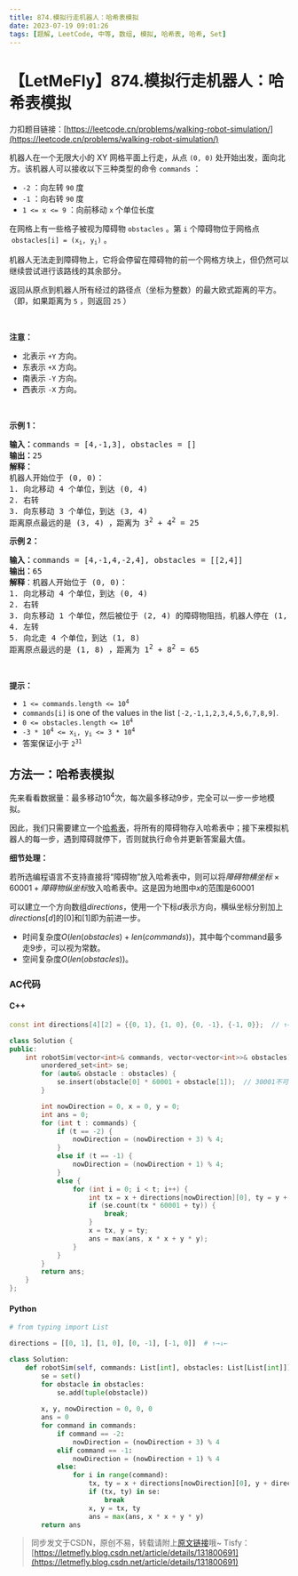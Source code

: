 ```yaml
---
title: 874.模拟行走机器人：哈希表模拟
date: 2023-07-19 09:01:26
tags: [题解, LeetCode, 中等, 数组, 模拟, 哈希表, 哈希, Set]
---
```


# 【LetMeFly】874.模拟行走机器人：哈希表模拟

力扣题目链接：[https://leetcode.cn/problems/walking-robot-simulation/](https://leetcode.cn/problems/walking-robot-simulation/)

<p>机器人在一个无限大小的 XY 网格平面上行走，从点 <code>(0, 0)</code> 处开始出发，面向北方。该机器人可以接收以下三种类型的命令 <code>commands</code> ：</p>

<ul>
	<li><code>-2</code> ：向左转 <code>90</code> 度</li>
	<li><code>-1</code> ：向右转 <code>90</code> 度</li>
	<li><code>1 <= x <= 9</code> ：向前移动 <code>x</code> 个单位长度</li>
</ul>

<p>在网格上有一些格子被视为障碍物 <code>obstacles</code> 。第 <code>i</code> 个障碍物位于网格点  <code>obstacles[i] = (x<sub>i</sub>, y<sub>i</sub>)</code> 。</p>

<p>机器人无法走到障碍物上，它将会停留在障碍物的前一个网格方块上，但仍然可以继续尝试进行该路线的其余部分。</p>

<p>返回从原点到机器人所有经过的路径点（坐标为整数）的最大欧式距离的平方。（即，如果距离为 <code>5</code> ，则返回 <code>25</code> ）</p>

<div class="d-google dictRoot saladict-panel isAnimate">
<div>
<div class="MachineTrans-Text">
<div class="MachineTrans-Lines">
<div class="MachineTrans-Lines-collapse MachineTrans-lang-en"> </div>
</div>

<div class="MachineTrans-Lines">
<p class="MachineTrans-lang-zh-CN"><strong>注意：</strong></p>

<ul>
	<li class="MachineTrans-lang-zh-CN">北表示 <code>+Y</code> 方向。</li>
	<li class="MachineTrans-lang-zh-CN">东表示 <code>+X</code> 方向。</li>
	<li class="MachineTrans-lang-zh-CN">南表示 <code>-Y</code> 方向。</li>
	<li class="MachineTrans-lang-zh-CN">西表示 <code>-X</code> 方向。</li>
</ul>
</div>
</div>
</div>
</div>

<p> </p>

<p><strong>示例 1：</strong></p>

<pre>
<strong>输入：</strong>commands = [4,-1,3], obstacles = []
<strong>输出：</strong>25
<strong>解释：
</strong>机器人开始位于 (0, 0)：
1. 向北移动 4 个单位，到达 (0, 4)
2. 右转
3. 向东移动 3 个单位，到达 (3, 4)
距离原点最远的是 (3, 4) ，距离为 3<sup>2</sup> + 4<sup>2</sup> = 25</pre>

<p><strong>示例 2：</strong></p>

<pre>
<strong>输入：</strong>commands = [4,-1,4,-2,4], obstacles = [[2,4]]
<strong>输出：</strong>65
<strong>解释</strong>：机器人开始位于 (0, 0)：
1. 向北移动 4 个单位，到达 (0, 4)
2. 右转
3. 向东移动 1 个单位，然后被位于 (2, 4) 的障碍物阻挡，机器人停在 (1, 4)
4. 左转
5. 向北走 4 个单位，到达 (1, 8)
距离原点最远的是 (1, 8) ，距离为 1<sup>2</sup> + 8<sup>2</sup> = 65</pre>

<p> </p>

<p><strong>提示：</strong></p>

<ul>
	<li><code>1 <= commands.length <= 10<sup>4</sup></code></li>
	<li><code>commands[i]</code> is one of the values in the list <code>[-2,-1,1,2,3,4,5,6,7,8,9]</code>.</li>
	<li><code>0 <= obstacles.length <= 10<sup>4</sup></code></li>
	<li><code>-3 * 10<sup>4</sup> <= x<sub>i</sub>, y<sub>i</sub> <= 3 * 10<sup>4</sup></code></li>
	<li>答案保证小于 <code>2<sup>31</sup></code></li>
</ul>


    
## 方法一：哈希表模拟

先来看看数据量：最多移动$10^4$次，每次最多移动$9$步，完全可以一步一步地模拟。

因此，我们只需要建立一个[哈希表](https://blog.tisfy.eu.org/tags/%E5%93%88%E5%B8%8C%E8%A1%A8/)，将所有的障碍物存入哈希表中；接下来模拟机器人的每一步，遇到障碍就停下，否则就执行命令并更新答案最大值。

**细节处理：**

若所选编程语言不支持直接将“障碍物”放入哈希表中，则可以将$障碍物横坐标 \times 60001 + 障碍物纵坐标$放入哈希表中。这是因为地图中$x$的范围是$60001$

可以建立一个方向数组$directions$，使用一个下标$d$表示方向，横纵坐标分别加上$directions[d]$的$[0]$和$[1]$即为前进一步。

+ 时间复杂度$O(len(obstacles) + len(commands))$，其中每个command最多走9步，可以视为常数。
+ 空间复杂度$O(len(obstacles))$。

### AC代码

#### C++

```cpp
const int directions[4][2] = {{0, 1}, {1, 0}, {0, -1}, {-1, 0}};  // ↑→↓←

class Solution {
public:
    int robotSim(vector<int>& commands, vector<vector<int>>& obstacles) {
        unordered_set<int> se;
        for (auto& obstacle : obstacles) {
            se.insert(obstacle[0] * 60001 + obstacle[1]);  // 30001不可，会无法通过最后一组数据，因为存在负数
        }

        int nowDirection = 0, x = 0, y = 0;
        int ans = 0;
        for (int t : commands) {
            if (t == -2) {
                nowDirection = (nowDirection + 3) % 4;
            }
            else if (t == -1) {
                nowDirection = (nowDirection + 1) % 4;
            }
            else {
                for (int i = 0; i < t; i++) {
                    int tx = x + directions[nowDirection][0], ty = y + directions[nowDirection][1];
                    if (se.count(tx * 60001 + ty)) {
                        break;
                    }
                    x = tx, y = ty;
                    ans = max(ans, x * x + y * y);
                }
            }
        }
        return ans;
    }
};
```

#### Python

```python
# from typing import List

directions = [[0, 1], [1, 0], [0, -1], [-1, 0]]  # ↑→↓←

class Solution:
    def robotSim(self, commands: List[int], obstacles: List[List[int]]) -> int:
        se = set()
        for obstacle in obstacles:
            se.add(tuple(obstacle))
        
        x, y, nowDirection = 0, 0, 0
        ans = 0
        for command in commands:
            if command == -2:
                nowDirection = (nowDirection + 3) % 4
            elif command == -1:
                nowDirection = (nowDirection + 1) % 4
            else:
                for i in range(command):
                    tx, ty = x + directions[nowDirection][0], y + directions[nowDirection][1]
                    if (tx, ty) in se:
                        break
                    x, y = tx, ty
                    ans = max(ans, x * x + y * y)
        return ans
```

> 同步发文于CSDN，原创不易，转载请附上[原文链接](https://blog.tisfy.eu.org/2023/07/19/LeetCode%200874.%E6%A8%A1%E6%8B%9F%E8%A1%8C%E8%B5%B0%E6%9C%BA%E5%99%A8%E4%BA%BA/)哦~
> Tisfy：[https://letmefly.blog.csdn.net/article/details/131800691](https://letmefly.blog.csdn.net/article/details/131800691)
